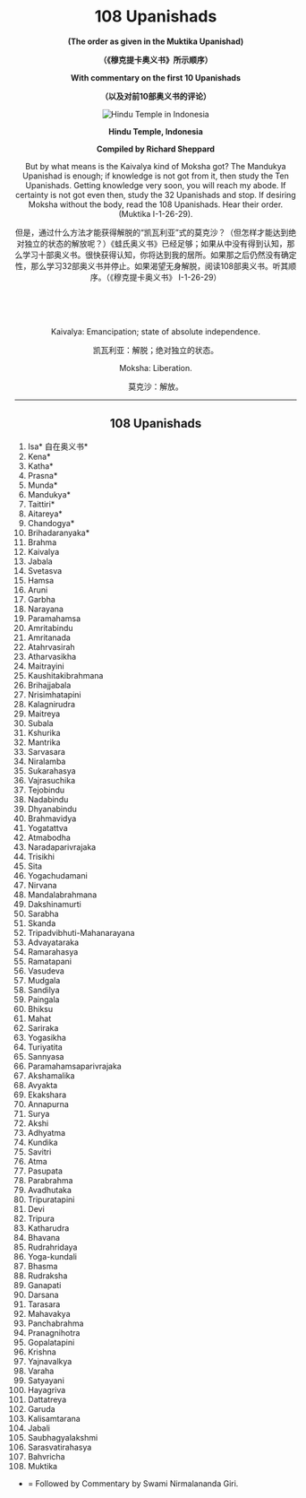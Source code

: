 
<h1 align="center"><b>108 Upanishads</b></h1>
<p align="center"><b>(The order as given in the Muktika Upanishad)</b></p>
<p align="center"><b>（《穆克提卡奥义书》所示顺序）</b></p>
<p align="center"><b>With commentary on the first 10 Upanishads</b></p>
<p align="center"><b>（以及对前10部奥义书的评论）</b></p>

<div align="center">
  <img src="https://github.com/Bluebear77/ni_ting_de_dao/assets/119409649/3461644c-e878-48ac-9569-8cc9ef4b59c2" alt="Hindu Temple in Indonesia">
  <p><b>Hindu Temple, Indonesia</b></p>
  <p><b>Compiled by Richard Sheppard</b></p>
</div>

<p align="center">
  But by what means is the Kaivalya kind of Moksha got? The Mandukya Upanishad is enough; if knowledge is not got from it, then study the Ten Upanishads. Getting knowledge very soon, you will reach my abode. If certainty is not got even then, study the 32 Upanishads and stop. If desiring Moksha without the body, read the 108 Upanishads. Hear their order. (Muktika I-1-26-29).</p>
<p align="center">
  但是，通过什么方法才能获得解脱的“凯瓦利亚”式的莫克沙？（但怎样才能达到绝对独立的状态的解放呢？）《蛙氏奥义书》已经足够；如果从中没有得到认知，那么学习十部奥义书。很快获得认知，你将达到我的居所。如果那之后仍然没有确定性，那么学习32部奥义书并停止。如果渴望无身解脱，阅读108部奥义书。听其顺序。（《穆克提卡奥义书》 I-1-26-29）
</p>
<br/>
<br/><br/>
<p align="center">Kaivalya: Emancipation; state of absolute independence.</p>
<p align="center">凯瓦利亚：解脱；绝对独立的状态。</p>
<p align="center">Moksha: Liberation.</p>
<p align="center">莫克沙：解放。</p>



***


<h2 align="center">108 Upanishads</h2>

1. Isa* 自在奥义书*
2. Kena*
3. Katha*
4. Prasna*
5. Munda*
6. Mandukya*
7. Taittiri*
8. Aitareya*
9. Chandogya*
10. Brihadaranyaka*
11. Brahma
12. Kaivalya
13. Jabala
14. Svetasva
15. Hamsa
16. Aruni
17. Garbha
18. Narayana
19. Paramahamsa
20. Amritabindu
21. Amritanada
22. Atahrvasirah
23. Atharvasikha
24. Maitrayini
25. Kaushitakibrahmana
26. Brihajjabala
27. Nrisimhatapini
28. Kalagnirudra
29. Maitreya
30. Subala
31. Kshurika
32. Mantrika
33. Sarvasara
34. Niralamba
35. Sukarahasya
36. Vajrasuchika
37. Tejobindu
38. Nadabindu
39. Dhyanabindu
40. Brahmavidya
41. Yogatattva
42. Atmabodha
43. Naradaparivrajaka
44. Trisikhi
45. Sita
46. Yogachudamani
47. Nirvana
48. Mandalabrahmana
49. Dakshinamurti
50. Sarabha
51. Skanda
52. Tripadvibhuti-Mahanarayana
53. Advayataraka
54. Ramarahasya
55. Ramatapani
56. Vasudeva
57. Mudgala
58. Sandilya
59. Paingala
60. Bhiksu
61. Mahat
62. Sariraka
63. Yogasikha
64. Turiyatita
65. Sannyasa
66. Paramahamsaparivrajaka
67. Akshamalika
68. Avyakta
69. Ekakshara
70. Annapurna
71. Surya
72. Akshi
73. Adhyatma
74. Kundika
75. Savitri
76. Atma
77. Pasupata
78. Parabrahma
79. Avadhutaka
80. Tripuratapini
81. Devi
82. Tripura
83. Katharudra
84. Bhavana
85. Rudrahridaya
86. Yoga-kundali
87. Bhasma
88. Rudraksha
89. Ganapati
90. Darsana
91. Tarasara
92. Mahavakya
93. Panchabrahma
94. Pranagnihotra
95. Gopalatapini
96. Krishna
97. Yajnavalkya
98. Varaha
99. Satyayani
100. Hayagriva
101. Dattatreya
102. Garuda
103. Kalisamtarana
104. Jabali
105. Saubhagyalakshmi
106. Sarasvatirahasya
107. Bahvricha
108. Muktika


* = Followed by Commentary by Swami Nirmalananda Giri.
